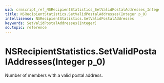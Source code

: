 ```yaml
---
uid: crmscript_ref_NSRecipientStatistics_SetValidPostalAddresses_Integer_p_0
title: NSRecipientStatistics.SetValidPostalAddresses(Integer p_0)
intellisense: NSRecipientStatistics.SetValidPostalAddresses
keywords: SetValidPostalAddresses(Integer)
so.topic: reference
---
```


# NSRecipientStatistics.SetValidPostalAddresses(Integer p_0)

Number of members with a valid postal address.

